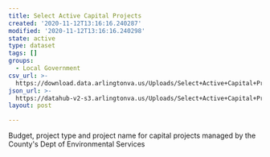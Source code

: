 ```yaml
---
title: Select Active Capital Projects
created: '2020-11-12T13:16:16.240287'
modified: '2020-11-12T13:16:16.240298'
state: active
type: dataset
tags: []
groups:
  - Local Government
csv_url: >-
  https://download.data.arlingtonva.us/Uploads/Select+Active+Capital+Projects.csv
json_url: >-
  https://datahub-v2-s3.arlingtonva.us/Uploads/Select+Active+Capital+Projects.json?$top=10000
layout: post

---
```

Budget, project type and project name for capital projects managed by the County's Dept of Environmental Services
